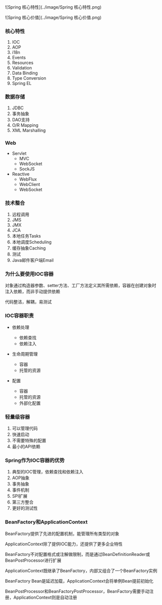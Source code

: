 ![Spring 核心特性](../image/Spring 核心特性.png)



![Spring 核心价值](../image/Spring 核心价值.png)

### 核心特性

1. IOC
2. AOP
3. i18n
4. Events
5. Resources
6. Validation
7. Data Binding
8. Type Conversion
9. Spring EL

### 数据存储

1. JDBC
2. 事务抽象
3. DAO支持
4. O/R Mapping
5. XML Marshalling

### Web

* Servlet
    * MVC
    * WebSocket
    * SockJS
* Reactive
    * WebFlux
    * WebClient
    * WebSocket

### 技术整合

1. 远程调用
2. JMS
3. JMX
4. JCA
5. 本地任务Tasks
6. 本地调度Scheduling
7. 缓存抽象Caching
8. 测试
9. Java邮件客户端Email

### 为什么要使用IOC容器

对象通过构造器参数、setter方法、工厂方法定义其所需依赖，容器在创建对象时注入依赖，而非手动提供依赖

代码整洁，解耦，易测试

### IOC容器职责

* 依赖处理
    * 依赖查找
    * 依赖注入

* 生命周期管理
    * 容器
    * 托管的资源
* 配置
    * 容器
    * 托管的资源
    * 外部化配置

### 轻量级容器

1. 可以管理代码
2. 快速启动
3. 不需要特殊的配置
4. 最小的API依赖

### Spring作为IOC容器的优势

1. 典型的IOC管理，依赖查找和依赖注入
2. AOP抽象
3. 事务抽象
4. 事件机制
5. SPI扩展
6. 第三方整合
7. 更好的测试性

### BeanFactory和ApplicationContext

BeanFactory提供了先进的配置机制，能管理所有类型的对象

ApplicationContext除了提供IOC能力，还提供了更多企业特性

BeanFactory不对配置格式或注解做限制，而是通过BeanDefinitionReader或BeanPostProcessor进行扩展

ApplicationContext既继承了BeanFactory，内部又组合了一个BeanFactory实例

BeanFactory Bean是延迟加载，ApplicationContext会将单例Bean提前初始化

BeanPostProcessor和BeanFactoryPostProcessor，BeanFactory需要手动注册，ApplicationContext则是自动注册